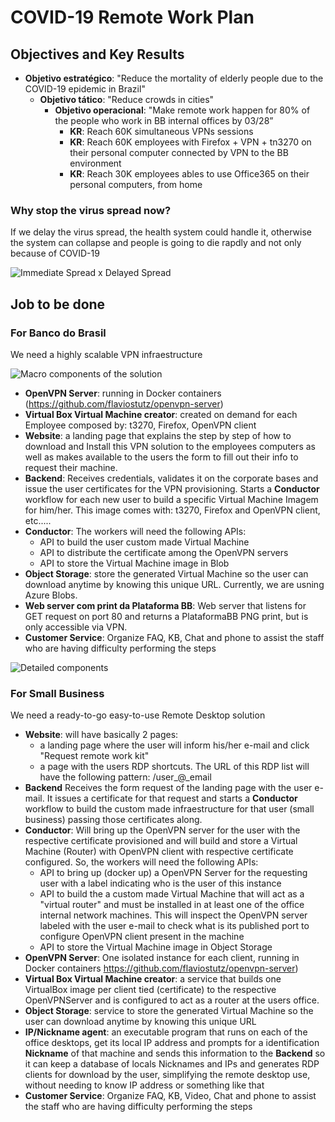 # COVID-19 Remote Work Plan

## Objectives and Key Results

- **Objetivo estratégico**: "Reduce the mortality of elderly people due to the COVID-19 epidemic in Brazil"
  - **Objetivo tático**: "Reduce crowds in cities"
    - **Objetivo operacional**: "Make remote work happen for 80% of the people who work in BB internal offices by 03/28”
      - **KR**: Reach 60K simultaneous VPNs sessions
      - **KR**: Reach 60K employees with Firefox + VPN + tn3270 on their personal computer connected by VPN to the BB environment
      - **KR**: Reach 30K employees ables to use Office365 on their personal computers, from home

### Why stop the virus spread now?

If we delay the virus spread, the health system could handle it, otherwise the system can collapse and people is going to die rapdly and not only because of COVID-19

![Immediate Spread x Delayed Spread](https://res.cloudinary.com/lexana/image/upload/v1584360379/covid-danger.jpg)

## Job to be done

### For Banco do Brasil

We need a highly scalable VPN infraestructure

![Macro components of the solution](https://res.cloudinary.com/lexana/image/upload/v1584360379/components-black-box.jpg)

- **OpenVPN Server**: running in Docker containers (https://github.com/flaviostutz/openvpn-server)
- **Virtual Box Virtual Machine creator**: created on demand for each Employee composed by: t3270, Firefox, OpenVPN client
- **Website**: a landing page that explains the step by step of how to download and Install this VPN solution to the employees computers as well as makes available to the users the form to fill out their info to request their machine.
- **Backend**: Receives credentials, validates it on the corporate bases and issue the user certificates for the VPN provisioning. Starts a **Conductor** workflow for each new user to build a specific Virtual Machine Imagem for him/her. This image comes with: t3270, Firefox and OpenVPN client, etc.....
- **Conductor**: The workers will need the following APIs:
  - API to build the user custom made Virtual Machine
  - API to distribute the certificate among the OpenVPN servers
  - API to store the Virtual Machine image in Blob
- **Object Storage**: store the generated Virtual Machine so the user can download anytime by knowing this unique URL. Currently, we are usning Azure Blobs.
- **Web server com print da Plataforma BB**: Web server that listens for GET request on port 80 and returns a PlataformaBB PNG print, but is only accessible via VPN.
- **Customer Service**: Organize FAQ, KB, Chat and phone to assist the staff who are having difficulty performing the steps

![Detailed components](https://res.cloudinary.com/lexana/image/upload/v1584360379/components-gray-box.jpg)


### For Small Business

We need a ready-to-go easy-to-use Remote Desktop solution

- **Website**: will have basically 2 pages:
  - a landing page where the user will inform his/her e-mail and click "Request remote work kit"
  - a page with the users RDP shortcuts. The URL of this RDP list will have the following pattern: /user_@_email
- **Backend** Receives the form request of the landing page with the user e-mail. It issues a certificate for that request and starts a **Conductor** workflow to build the custom made infraestructure for that user (small business) passing those certificates along.
- **Conductor**: Will bring up the OpenVPN server for the user with the respective certificate provisioned and will build and store a Virtual Machine (Router) with OpenVPN client with respective certificate configured. So, the workers will need the following APIs:
  - API to bring up (docker up) a OpenVPN Server for the requesting user with a label indicating who is the user of this instance
  - API to build the a custom made Virtual Machine that will act as a "virtual router" and must be installed in at least one of the office internal network machines. This will inspect the OpenVPN server labeled with the user e-mail to check what is its published port to configure OpenVPN client present in the machine
  - API to store the Virtual Machine image in Object Storage
- **OpenVPN Server**: One isolated instance for each client, running in Docker containers https://github.com/flaviostutz/openvpn-server)
- **Virtual Box Virtual Machine creator**: a service that builds one VirtualBox image per client tied (certificate) to the respective OpenVPNServer and is configured to act as a router at the users office.
- **Object Storage**: service to store the generated Virtual Machine so the user can download anytime by knowing this unique URL
- **IP/Nickname agent**: an executable program that runs on each of the office desktops, get its local IP address and prompts for a identification **Nickname** of that machine and sends this information to the **Backend** so it can keep a database of locals Nicknames and IPs and generates RDP clients for download by the user, simplifying the remote desktop use, without needing to know IP address or something like that
- **Customer Service**: Organize FAQ, KB, Video, Chat and phone to assist the staff who are having difficulty performing the steps

